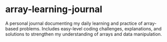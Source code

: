 # array-learning-journal
A personal journal documenting my daily learning and practice of array-based problems. Includes easy-level coding challenges, explanations, and solutions to strengthen my understanding of arrays and data manipulation.
